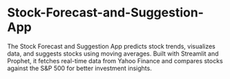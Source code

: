 # Stock-Forecast-and-Suggestion-App
The Stock Forecast and Suggestion App predicts stock trends, visualizes data, and suggests stocks using moving averages. Built with Streamlit and Prophet, it fetches real-time data from Yahoo Finance and compares stocks against the S&amp;P 500 for better investment insights.

